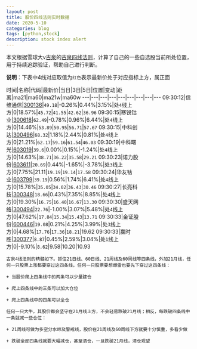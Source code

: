 ```yaml
---
layout: post
title: 股价四线法则实时数据
date: 2020-5-10
categories: blog
tags: [python,stock]
description: stock index alert
---
```



本文根据雪球大v[古泉](https://xueqiu.com/u/7148646888)的[古泉四线法则](https://xueqiu.com/7148646888/130498192)，计算了自己的一些自选股当前所处位置，用于持续追踪验证，帮助自己进行判断。

**说明**：下表中4线对应取值为`红色`表示最新价处于对应指标上方，属正面

时间|名称|代码|最新价|当日|3日|5日|位置|变动|距离|ma21|ma60|ma21w|ma60w
---|---|---|---|---|---|---|---|---
09:30:12|信维通信|[300136](https://xueqiu.com/S/SZ300136)|`49.18`|-0.26%|0.44%|3.15%|处`4`线上方|0|18.57%|`45.72`|`41.55`|`42.62`|`36.96`
09:30:15|寒锐钴业|[300618](https://xueqiu.com/S/SZ300618)|`62.49`|-0.78%|0.96%|6.44%|处`4`线上方|0|14.46%|`53.89`|`50.95`|`56.71`|`57.67`
09:30:15|中科创达|[300496](https://xueqiu.com/S/SZ300496)|`68.32`|1.18%|2.44%|0.81%|处`4`线上方|0|21.21%|`62.17`|`59.16`|`61.54`|`46.03`
09:30:19|中科曙光|[603019](https://xueqiu.com/S/SH603019)|`39.6`|0.00%|0.15%|-1.24%|处`4`线上方|0|14.63%|`38.71`|`36.22`|`35.58`|`29.21`
09:30:23|诺力股份|[603611](https://xueqiu.com/S/SH603611)|`20.69`|0.44%|-1.65%|-3.78%|处`3`线上方|0|7.75%|21.11|`19.19`|`19.14`|`17.58`
09:30:24|华友钴业|[603799](https://xueqiu.com/S/SH603799)|`39.19`|0.56%|1.74%|6.41%|处`4`线上方|0|15.78%|`35.05`|`34.02`|`36.43`|`30.46`
09:30:27|长亮科技|[300348](https://xueqiu.com/S/SZ300348)|`18.66`|0.43%|7.35%|8.85%|处`4`线上方|0|19.30%|`16.75`|`16.40`|`16.67`|`13.30`
09:30:30|盛天网络|[300494](https://xueqiu.com/S/SZ300494)|`22.76`|-1.00%|3.07%|5.48%|处`4`线上方|0|47.62%|`17.84`|`15.34`|`15.43`|`13.71`
09:30:33|金证股份|[600446](https://xueqiu.com/S/SH600446)|`19.08`|0.21%|4.25%|3.99%|处`3`线上方|0|4.68%|`17.76`|`17.36`|`18.21`|19.62
09:30:33|赢时胜|[300377](https://xueqiu.com/S/SZ300377)|`8.87`|0.45%|2.59%|3.04%|处`1`线上方|0|-9.10%|`8.62`|9.58|10.20|10.93

```
古泉4线法则的精髓如下。抓住21日线、60日线、21周线及60周线等四条线，外加21月线，任何一只股票上涨都要穿过这四条线，任何一只股票要想爆雷也要先下穿过这四条线：

+ 当股价爬上四条线中的两条可以少量建仓

+ 爬上四条线中的三条可以加大仓位

+ 爬上四条线中的四条可以全仓

任何一只大牛，其股价都会坚守在21月线上方，不会轻易跌破21月线；相反，每跌破四条线中一条就减一些仓位：

+ 21周线可做为多空分水岭及警戒线，股价在21周线及60周线下方就要十分慎重，多看少做

+ 跌破全部四条线就要大幅减仓，甚至清仓，一旦跌破21月线，清仓观望
```
